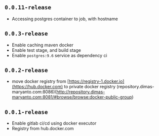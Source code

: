 ## `0.0.11-release`

- Accessing postgres container to job, with hostname

## `0.0.3-release`

- Enable caching maven docker
- Enable test stage, and build stage
- Enable `postgres:9.6` service as dependency ci

## `0.0.2-release`

- move docker registry from [https://registry-1.docker.io](https://hub.docker.com) to private docker registry (repository.dimas-maryanto.com:8086)(http://repository.dimas-maryanto.com:8081/#browse/browse:docker-public-group)

## `0.0.1-release`

- Enable gitlab ci/cd using docker executor
- Registry from hub.docker.com

